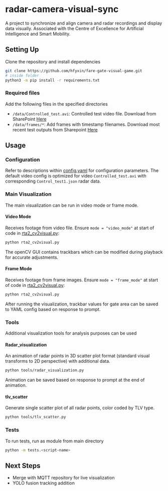 # radar-camera-visual-sync
A project to synchronize and align camera and radar recordings and display data visually. Associated with the Centre of Excellence for Artificial Intelligence and Smart Mobility.

## Setting Up

Clone the repository and install dependencies
```sh
git clone https://github.com/hfyxin/fare-gate-visual-game.git
# inside folder
python3 -m pip install -r requirements.txt
```

### Required files
Add the following files in the specified directories
- ```/data/Controlled_test.avi```: Controlled test video file. Download from SharePoint [Here](https://mcmasteru365.sharepoint.com/:v:/r/sites/RTA2SmartDevicesandSensors/Shared%20Documents/RTA%202.4%20Gate%20Profiles%20Fare%20Evasion%20Detector/YoloModelTests/Synchronized%20Data/Controlled_test.avi?csf=1&web=1&e=ZyYBb4)
- ```/data/frames/*```: Add frames with timestamp filenames. Download most recent test outputs from Sharepoint [Here]( https://mcmasteru365.sharepoint.com/sites/RTA2SmartDevicesandSensors/Shared%20Documents/Forms/AllItems.aspx?csf=1&web=1&e=nz0YaK&ovuser=44376307%2Db429%2D42ad%2D8c25%2D28cd496f4772%2Csiddih38%40mcmaster%2Eca&OR=Teams%2DHL&CT=1693294483085&clickparams=eyJBcHBOYW1lIjoiVGVhbXMtRGVza3RvcCIsIkFwcFZlcnNpb24iOiIyNy8yMzA3MDMwNzM0NiIsIkhhc0ZlZGVyYXRlZFVzZXIiOmZhbHNlfQ%3D%3D&cid=73287738%2D9e5c%2D4d99%2D8027%2D255dd2e86b26&FolderCTID=0x01200019C94817820BD942AD93905CD555A835&id=%2Fsites%2FRTA2SmartDevicesandSensors%2FShared%20Documents%2FRTA%202%2E4%20Gate%20Profiles%20Fare%20Evasion%20Detector%2Flogged%20data%2FTest%201%2Fframes%2Erar&parent=%2Fsites%2FRTA2SmartDevicesandSensors%2FShared%20Documents%2FRTA%202%2E4%20Gate%20Profiles%20Fare%20Evasion%20Detector%2Flogged%20data%2FTest%201)

## Usage
### Configuration
Refer to descriptions within [config.yaml](config.yaml) for configuration parameters. The default video config is optimized for video `Controlled_test.avi` with corresponding `Control_test1.json` radar data.
### Main Visualization
The main visualization can be run in video mode or frame mode.
#### Video Mode
Receives footage from video file. Ensure `mode = "video_mode"` at start of code in [rta2_cv2visual.py](rta2_cv2visual.py): 
```sh
python rta2_cv2visual.py
```
The openCV GUI contains trackbars which can be modified during playback for accurate adjustments.
#### Frame Mode
Receives footage from frame images. Ensure `mode = "frame_mode"` at start of code in [rta2_cv2visual.py](rta2_cv2visual.py):
```sh
python rta2_cv2visual.py
```
After running the visualization, trackbar values for gate area can be saved to YAML config based on response to prompt.
### Tools
Additional visualization tools for analysis purposes can be used
#### Radar_visualization
An animation of radar points in 3D scatter plot format (standard visual transforms to 2D perspective) with additional data.
```sh
python tools/radar_visualization.py
```
Animation can be saved based on response to prompt at the end of animation.
#### tlv_scatter
Generate single scatter plot of all radar points, color coded by TLV type.
```sh
python tools/tlv_scatter.py
```
### Tests
To run tests, run as module from main directory
```sh
python -m tests.<script-name>
```
## Next Steps
- Merge with MQTT repository for live visualization
- YOLO fusion tracking addition